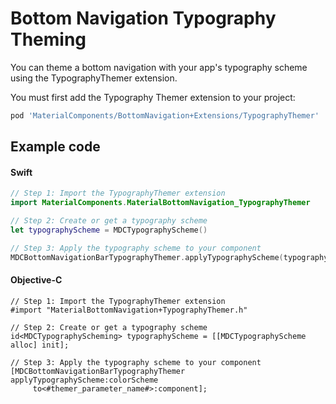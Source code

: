 <!--docs:
title: "Typography Theming"
layout: detail
section: components
excerpt: "How to theme Bottom Navigation using the Material Design typography system."
iconId: bottom_navigation
path: /catalog/bottomnavigation/typography-theming/
-->

# Bottom Navigation Typography Theming

You can theme a bottom navigation with your app's typography scheme using the TypographyThemer extension.

You must first add the Typography Themer extension to your project:

``` bash
pod 'MaterialComponents/BottomNavigation+Extensions/TypographyThemer'
```

## Example code

<!--<div class="material-code-render" markdown="1">-->
#### Swift
``` swift
// Step 1: Import the TypographyThemer extension
import MaterialComponents.MaterialBottomNavigation_TypographyThemer

// Step 2: Create or get a typography scheme
let typographyScheme = MDCTypographyScheme()

// Step 3: Apply the typography scheme to your component
MDCBottomNavigationBarTypographyThemer.applyTypographyScheme(typographyScheme, to: component)
```

#### Objective-C

``` objc
// Step 1: Import the TypographyThemer extension
#import "MaterialBottomNavigation+TypographyThemer.h"

// Step 2: Create or get a typography scheme
id<MDCTypographyScheming> typographyScheme = [[MDCTypographyScheme alloc] init];

// Step 3: Apply the typography scheme to your component
[MDCBottomNavigationBarTypographyThemer applyTypographyScheme:colorScheme
     to<#themer_parameter_name#>:component];
```
<!--</div>-->
